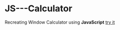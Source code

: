 # JS---Calculator
Recreating Window Calculator using **JavaScript** [try it](https://d4rk1n.github.io/JS---Calculator/index.html)
